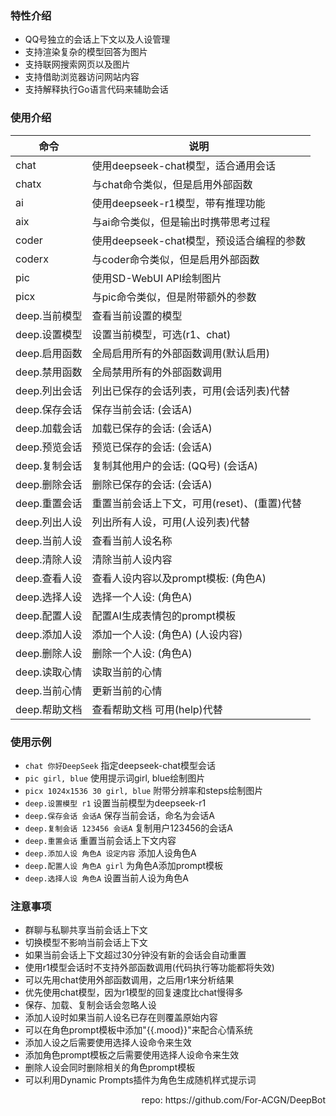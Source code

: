 ### 特性介绍
  * QQ号独立的会话上下文以及人设管理
  * 支持渲染复杂的模型回答为图片
  * 支持联网搜索网页以及图片
  * 支持借助浏览器访问网站内容
  * 支持解释执行Go语言代码来辅助会话

### 使用介绍
| 命令        | 说明                          |
|-----------|-----------------------------|
| chat      | 使用deepseek-chat模型，适合通用会话    |
| chatx     | 与chat命令类似，但是启用外部函数          |
| ai        | 使用deepseek-r1模型，带有推理功能      |
| aix       | 与ai命令类似，但是输出时携带思考过程         |
| coder     | 使用deepseek-chat模型，预设适合编程的参数 |
| coderx    | 与coder命令类似，但是启用外部函数         |
| pic       | 使用SD-WebUI API绘制图片          |
| picx      | 与pic命令类似，但是附带额外的参数          |
| deep.当前模型 | 查看当前设置的模型                   |
| deep.设置模型 | 设置当前模型，可选(r1、chat)          |
| deep.启用函数 | 全局启用所有的外部函数调用(默认启用)         |
| deep.禁用函数 | 全局禁用所有的外部函数调用               |
| deep.列出会话 | 列出已保存的会话列表，可用(会话列表)代替       |
| deep.保存会话 | 保存当前会话: (会话A)               |
| deep.加载会话 | 加载已保存的会话: (会话A)             |
| deep.预览会话 | 预览已保存的会话: (会话A)             |
| deep.复制会话 | 复制其他用户的会话: (QQ号) (会话A)      |
| deep.删除会话 | 删除已保存的会话: (会话A)             |
| deep.重置会话 | 重置当前会话上下文，可用(reset)、(重置)代替  |
| deep.列出人设 | 列出所有人设，可用(人设列表)代替           |
| deep.当前人设 | 查看当前人设名称                    |
| deep.清除人设 | 清除当前人设内容                    |
| deep.查看人设 | 查看人设内容以及prompt模板: (角色A)     |
| deep.选择人设 | 选择一个人设: (角色A)               |
| deep.配置人设 | 配置AI生成表情包的prompt模板          |
| deep.添加人设 | 添加一个人设: (角色A) (人设内容)        |
| deep.删除人设 | 删除一个人设: (角色A)               |
| deep.读取心情 | 读取当前的心情                     |
| deep.当前心情 | 更新当前的心情                     |
| deep.帮助文档 | 查看帮助文档 可用(help)代替           |

### 使用示例
  * ```chat 你好DeepSeek``` 指定deepseek-chat模型会话
  * ```pic girl, blue``` 使用提示词girl, blue绘制图片
  * ```picx 1024x1536 30 girl, blue``` 附带分辨率和steps绘制图片
  * ```deep.设置模型 r1``` 设置当前模型为deepseek-r1
  * ```deep.保存会话 会话A``` 保存当前会话，命名为会话A
  * ```deep.复制会话 123456 会话A``` 复制用户123456的会话A
  * ```deep.重置会话``` 重置当前会话上下文内容
  * ```deep.添加人设 角色A 设定内容``` 添加人设角色A
  * ```deep.配置人设 角色A girl``` 为角色A添加prompt模板
  * ```deep.选择人设 角色A``` 设置当前人设为角色A

### 注意事项
  * 群聊与私聊共享当前会话上下文
  * 切换模型不影响当前会话上下文
  * 如果当前会话上下文超过30分钟没有新的会话会自动重置
  * 使用r1模型会话时不支持外部函数调用(代码执行等功能都将失效)
  * 可以先用chat使用外部函数调用，之后用r1来分析结果
  * 优先使用chat模型，因为r1模型的回复速度比chat慢得多
  * 保存、加载、复制会话会忽略人设
  * 添加人设时如果当前人设名已存在则覆盖原始内容
  * 可以在角色prompt模板中添加"{{.mood}}"来配合心情系统
  * 添加人设之后需要使用选择人设命令来生效
  * 添加角色prompt模板之后需要使用选择人设命令来生效
  * 删除人设会同时删除相关的角色prompt模板
  * 可以利用Dynamic Prompts插件为角色生成随机样式提示词

<div style="text-align: right;">
repo: https://github.com/For-ACGN/DeepBot
</div>
